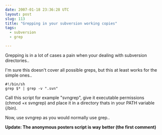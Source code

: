 ```yaml
---
date: 2007-01-18 23:36:28 UTC
layout: post
slug: 113
title: "Grepping in your subversion working copies"
tags:
  - subversion
  - grep

---
```

<p>Grepping is in a lot of cases a pain when your dealing with subversion directories..</p>

<p>I'm sure this doesn't cover all possible greps, but this at least works for the simple ones..</p>

```
#!/bin/sh
grep $* | grep -v ".svn"
```

<p>Call this script for example "svngrep", give it executable permissions (chmod +x svngrep) and place it in a directory thats in your PATH variable (/bin).</p>

<p>Now, use svngrep as you would normally use grep.. </p>

<p><strong>Update: The anonymous posters script is way better (the first comment)</strong></p>

